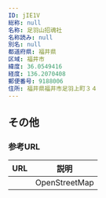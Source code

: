 ```yaml
---
ID: jIE1V
総称: null
名称: 足羽山招魂社
名称読み: null
別名: null
都道府県: 福井県
区域: 福井市
緯度: 36.0549416
経度: 136.2070408
郵便番号: 9188006
住所: 福井県福井市足羽上町３４
---
```


## その他

### 参考URL

| URL | 説明          |
| --- | ------------- |
|     | OpenStreetMap |
